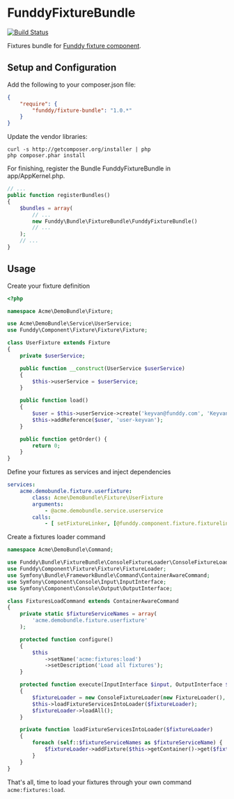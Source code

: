 FunddyFixtureBundle
===================

[![Build Status](https://secure.travis-ci.org/funddy/fixture-bundle.png?branch=master)](http://travis-ci.org/funddy/fixture-bundle)

Fixtures bundle for [Funddy fixture component].

Setup and Configuration
-----------------------
Add the following to your composer.json file:
```json
{
    "require": {
        "funddy/fixture-bundle": "1.0.*"
    }
}
```
Update the vendor libraries:

    curl -s http://getcomposer.org/installer | php
    php composer.phar install

For finishing, register the Bundle FunddyFixtureBundle in app/AppKernel.php.
```php
// ...
public function registerBundles()
{
    $bundles = array(
        // ...
        new Funddy\Bundle\FixtureBundle\FunddyFixtureBundle()
        // ...
    );
    // ...
}
```

Usage
-----
Create your fixture definition
```php
<?php

namespace Acme\DemoBundle\Fixture;

use Acme\DemoBundle\Service\UserService;
use Funddy\Component\Fixture\Fixture\Fixture;

class UserFixture extends Fixture
{
    private $userService;

    public function __construct(UserService $userService)
    {
        $this->userService = $userService;
    }

    public function load()
    {
        $user = $this->userService->create('keyvan@funddy.com', 'Keyvan Akbary');
        $this->addReference($user, 'user-keyvan');
    }

    public function getOrder() {
        return 0;
    }
}
```

Define your fixtures as services and inject dependencies
```yaml
services:
    acme.demobundle.fixture.userfixture:
        class: Acme\DemoBundle\Fixture\UserFixture
        arguments:
            - @acme.demobundle.service.userservice
        calls:
            - [ setFixtureLinker, [@funddy.component.fixture.fixturelinker] ]
```

Create a fixtures loader command
```php
namespace Acme\DemoBundle\Command;

use Funddy\Bundle\FixtureBundle\ConsoleFixtureLoader\ConsoleFixtureLoader;
use Funddy\Component\Fixture\Fixture\FixtureLoader;
use Symfony\Bundle\FrameworkBundle\Command\ContainerAwareCommand;
use Symfony\Component\Console\Input\InputInterface;
use Symfony\Component\Console\Output\OutputInterface;

class FixturesLoadCommand extends ContainerAwareCommand
{
    private static $fixtureServiceNames = array(
        'acme.demobundle.fixture.userfixture'
    );

    protected function configure()
    {
        $this
            ->setName('acme:fixtures:load')
            ->setDescription('Load all fixtures');
    }

    protected function execute(InputInterface $input, OutputInterface $output)
    {
        $fixtureLoader = new ConsoleFixtureLoader(new FixtureLoader(), $output);
        $this->loadFixtureServicesIntoLoader($fixtureLoader);
        $fixtureLoader->loadAll();
    }

    private function loadFixtureServicesIntoLoader($fixtureLoader)
    {
        foreach (self::$fixtureServiceNames as $fixtureServiceName) {
            $fixtureLoader->addFixture($this->getContainer()->get($fixtureServiceName));
        }
    }
}
```

That's all, time to load your fixtures through your own command ```acme:fixtures:load```.

  [Funddy fixture component]:  https://github.com/funddy/fixture